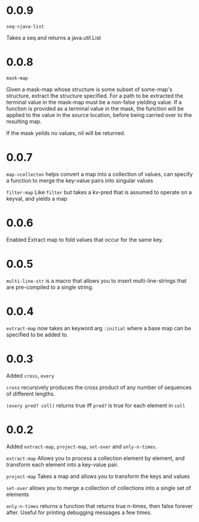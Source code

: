 # 0.0.9 
`seq->java-list`

Takes a seq and returns a java.util.List

# 0.0.8
`mask-map`

Given a mask-map whose structure is some subset of some-map's structure, extract the structure specified. For a path to be extracted the terminal value in the mask-map must be a non-false yielding value. 
If a function is provided as a terminal value in the mask, the function will be applied to the value in the source location, before being carried over to the resulting map.

If the mask yeilds no values, nil will be returned.

# 0.0.7

`map->collecton` helps convert a map into a collection of values,
can specify a function to merge the key-value pairs into singular values

`filter-map`  Like `filter` but takes a kv-pred that is assumed to operate on a keyval, and yields a map

# 0.0.6

Enabled Extract map to fold values that occur for the same key.

# 0.0.5

`multi-line-str` is a macro that allows you to insert multi-line-strings that are pre-compiled to a single string.

# 0.0.4 

`extract-map` now takes an keyword arg `:initial` where a base map can be specified to be added to.

# 0.0.3 

Added `cross`, `every`

`cross` recursively produces the cross product of any number of sequences of different lengths.

`(every pred? coll)` returns true iff `pred?` is true for each element in `coll`

# 0.0.2 

Added `extract-map`, `project-map`, `set-over` and `only-n-times`.

`extract-map` Allows you to process a collection element by element, and transform each element into a key-value pair.

`project-map` Takes a map and allows you to transform the keys and values

`set-over` allows you to merge a collection of collections into a single set of elements

`only-n-times` returns a function that returns true n-times, then false forever after. Useful for printing debugging messages a few times.